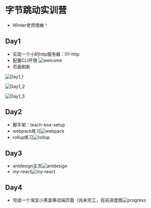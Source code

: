 # 字节跳动实训营

* Winter老师很棒！

## Day1

  * 实现一个小的http服务器：01-http
  * 配置CLI环境
    ![welcome](https://LeonhardE.github.io/images/welcome.png)
  * 页面刷新

![Day1_1](https://LeonhardE.github.io/images/Day1_1.png)

![Day1_2](https://LeonhardE.github.io/images/Day1_2.png)

![Day1_3](https://LeonhardE.github.io/images/Day1_3.png)

## Day2

* 脚手架：teach-koa-setup
* webpack练习![webpack](https://LeonhardE.github.io/images/Bytedance/webpack.png)
* rollup练习![rollup](https://LeonhardE.github.io/images/Bytedance/rollup2.png)

## Day3

* antdesign主页![antdesign](https://LeonhardE.github.io/images/Bytedance/antdesign.png)
* my-react![my-react](https://LeonhardE.github.io/images/Bytedance/my-react.png)

## Day4

* 完成一个淘宝小黑盒移动端页面（尚未完工，目前进度图![progress](https://LeonhardE.github.io/images/Bytedance/progress.png)